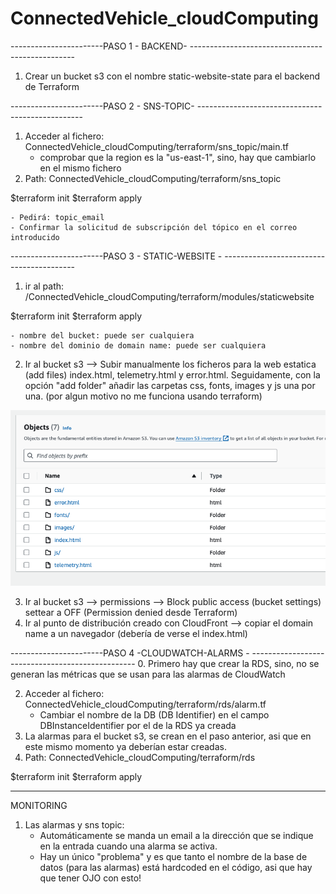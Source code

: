 # ConnectedVehicle_cloudComputing
-----------------------PASO 1 - BACKEND- -------------------------------------------------
1. Crear un bucket s3 con el nombre static-website-state para el backend de Terraform


-----------------------PASO 2 - SNS-TOPIC- -------------------------------------------------
1. Acceder al fichero: ConnectedVehicle_cloudComputing/terraform/sns_topic/main.tf
    - comprobar que la region es la "us-east-1", sino, hay que cambiarlo en el mismo fichero
2. Path: ConnectedVehicle_cloudComputing/terraform/sns_topic

$terraform init
$terraform apply

    - Pedirá: topic_email
    - Confirmar la solicitud de subscripción del tópico en el correo introducido


-----------------------PASO 3 - STATIC-WEBSITE - -----------------------------------------
1. ir al path: /ConnectedVehicle_cloudComputing/terraform/modules/staticwebsite

$terraform init
$terraform apply

    - nombre del bucket: puede ser cualquiera
    - nombre del dominio de domain name: puede ser cualquiera

2. Ir al bucket s3 --> Subir manualmente los ficheros para la web estatica (add files) index.html, telemetry.html y error.html. Seguidamente, con la opción "add folder" añadir las carpetas css, fonts, images y js una por una. (por algun motivo no me funciona usando terraform)

![Bucket s3 files](https://github.com/MarcGrauPujol/ConnectedVehicle_cloudComputing/blob/main/s3-bucket-objects.png)

3. Ir al bucket s3 --> permissions --> Block public access (bucket settings) settear a OFF  (Permission denied desde Terraform)
4. Ir al punto de distribución creado con CloudFront --> copiar el domain name a un navegador (debería de verse el index.html)


-----------------------PASO 4 -CLOUDWATCH-ALARMS - -------------------------------------------------
0. Primero hay que crear la RDS, sino, no se generan las métricas que se usan para las alarmas de CloudWatch

<!-- 1. Acceder al fichero: ConnectedVehicle_cloudComputing/terraform/modules/cloudwatch/alarms/lookup.tf
    - Sustituir el nombre del topic que hay hardcoded por el nombre del topico creado anteriormente (paso 2). Para ver el nombre, simplemente hay que ir al servicio Amazon SNS y ir a la opcion Topics, alli se listan todos los que estan creados. -->
<!-- Esto ya no hace falta, ahora por defecto el nombre del topic es el mismo siempre. -->
2. Acceder al fichero: ConnectedVehicle_cloudComputing/terraform/rds/alarm.tf
    - Cambiar el nombre de la DB (DB Identifier) en el campo DBInstanceIdentifier por el de la RDS ya creada
3. La alarmas para el bucket s3, se crean en el paso anterior, asi que en este mismo momento ya deberían estar creadas.
4. Path: ConnectedVehicle_cloudComputing/terraform/rds


$terraform init
$terraform apply


------------------------------------------------------------------------------------------------------

MONITORING
1. Las alarmas y sns topic:
    - Automáticamente se manda un email a la dirección que se indique en la entrada cuando una alarma se activa.
    - Hay un único "problema" y es que tanto el nombre de la base de datos (para las alarmas) está hardcoded en el código, asi que hay que tener OJO con esto!